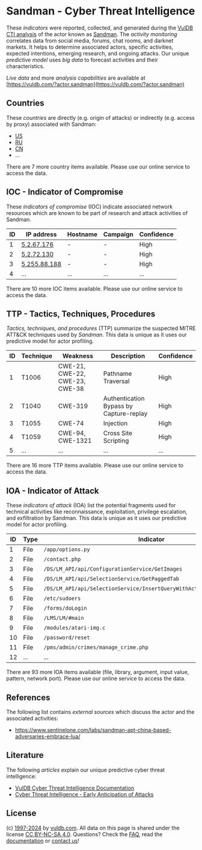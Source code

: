 # Sandman - Cyber Threat Intelligence

These _indicators_ were reported, collected, and generated during the [VulDB CTI analysis](https://vuldb.com/?kb.cti) of the actor known as [Sandman](https://vuldb.com/?actor.sandman). The _activity monitoring_ correlates data from social media, forums, chat rooms, and darknet markets. It helps to determine associated actors, specific activities, expected intentions, emerging research, and ongoing attacks. Our unique _predictive model_ uses _big data_ to forecast activities and their characteristics.

_Live data_ and more _analysis capabilities_ are available at [https://vuldb.com/?actor.sandman](https://vuldb.com/?actor.sandman)

## Countries

These _countries_ are directly (e.g. origin of attacks) or indirectly (e.g. access by proxy) associated with Sandman:

* [US](https://vuldb.com/?country.us)
* [RU](https://vuldb.com/?country.ru)
* [CN](https://vuldb.com/?country.cn)
* ...

There are 7 more country items available. Please use our online service to access the data.

## IOC - Indicator of Compromise

These _indicators of compromise_ (IOC) indicate associated network resources which are known to be part of research and attack activities of Sandman.

ID | IP address | Hostname | Campaign | Confidence
-- | ---------- | -------- | -------- | ----------
1 | [5.2.67.176](https://vuldb.com/?ip.5.2.67.176) | - | - | High
2 | [5.2.72.130](https://vuldb.com/?ip.5.2.72.130) | - | - | High
3 | [5.255.88.188](https://vuldb.com/?ip.5.255.88.188) | - | - | High
4 | ... | ... | ... | ...

There are 10 more IOC items available. Please use our online service to access the data.

## TTP - Tactics, Techniques, Procedures

_Tactics, techniques, and procedures_ (TTP) summarize the suspected MITRE ATT&CK techniques used by _Sandman_. This data is unique as it uses our predictive model for actor profiling.

ID | Technique | Weakness | Description | Confidence
-- | --------- | -------- | ----------- | ----------
1 | T1006 | CWE-21, CWE-22, CWE-23, CWE-38 | Pathname Traversal | High
2 | T1040 | CWE-319 | Authentication Bypass by Capture-replay | High
3 | T1055 | CWE-74 | Injection | High
4 | T1059 | CWE-94, CWE-1321 | Cross Site Scripting | High
5 | ... | ... | ... | ...

There are 16 more TTP items available. Please use our online service to access the data.

## IOA - Indicator of Attack

These _indicators of attack_ (IOA) list the potential fragments used for technical activities like reconnaissance, exploitation, privilege escalation, and exfiltration by Sandman. This data is unique as it uses our predictive model for actor profiling.

ID | Type | Indicator | Confidence
-- | ---- | --------- | ----------
1 | File | `/app/options.py` | High
2 | File | `/contact.php` | Medium
3 | File | `/DS/LM_API/api/ConfigurationService/GetImages` | High
4 | File | `/DS/LM_API/api/SelectionService/GetPaggedTab` | High
5 | File | `/DS/LM_API/api/SelectionService/InsertQueryWithActiveRelationsReturnId` | High
6 | File | `/etc/sudoers` | Medium
7 | File | `/forms/doLogin` | High
8 | File | `/LMS/LM/#main` | High
9 | File | `/modules/atari-img.c` | High
10 | File | `/password/reset` | High
11 | File | `/pms/admin/crimes/manage_crime.php` | High
12 | ... | ... | ...

There are 93 more IOA items available (file, library, argument, input value, pattern, network port). Please use our online service to access the data.

## References

The following list contains _external sources_ which discuss the actor and the associated activities:

* https://www.sentinelone.com/labs/sandman-apt-china-based-adversaries-embrace-lua/

## Literature

The following _articles_ explain our unique predictive cyber threat intelligence:

* [VulDB Cyber Threat Intelligence Documentation](https://vuldb.com/?kb.cti)
* [Cyber Threat Intelligence - Early Anticipation of Attacks](https://www.scip.ch/en/?labs.20201022)

## License

(c) [1997-2024](https://vuldb.com/?kb.changelog) by [vuldb.com](https://vuldb.com/?kb.about). All data on this page is shared under the license [CC BY-NC-SA 4.0](https://creativecommons.org/licenses/by-nc-sa/4.0/). Questions? Check the [FAQ](https://vuldb.com/?kb.faq), read the [documentation](https://vuldb.com/?kb) or [contact us](https://vuldb.com/?contact)!
